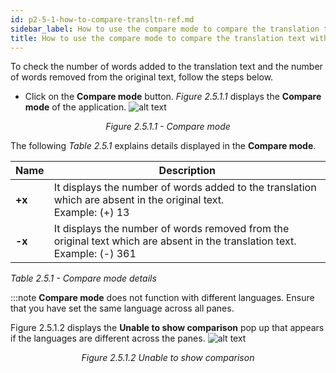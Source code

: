 ```yaml
---
id: p2-5-1-how-to-compare-transltn-ref.md
sidebar_label: How to use the compare mode to compare the translation text with the reference text?
title: How to use the compare mode to compare the translation text with the reference text?
---
```




To check the number of words added to the translation text and the number of words removed from the original text, follow the steps below.

-   Click on the **Compare mode** button.
_Figure 2.5.1.1_ displays the **Compare mode** of the application.
![alt text](../../../../static/AutographaLiveImages/Compare-mode/compare-mode-fig-2.5.1.1.jpg 'Compare mode')
<div align="center"style="font-style: italic;">Figure 2.5.1.1 - Compare mode</div>

The following *Table 2.5.1* explains details displayed in the **Compare mode**.

| Name   | Description                                                                                                                    |
| ------ | ------------------------------------------------------------------------------------------------------------------------------ |
| **+x** | It displays the number of words added to the translation which are absent in the original text. <br/> Example: (+) 13          |
| **-x** | It displays the number of words removed from the original text which are absent in the translation text. <br/>Example: (-) 361 |

_Table 2.5.1 - Compare mode details_

:::note
**Compare mode** does not function with different languages. Ensure that you have set the same language across all panes.

Figure 2.5.1.2 displays the **Unable to show comparison** pop up that appears if the languages are different across the panes.
![alt text](../../../../static/AutographaLiveImages/Compare-mode/unable-to-show-comparison-fig-2.5.1.2.jpg 'Unable to show comparison')
<div align="center"style="font-style: italic;">Figure 2.5.1.2 Unable to show comparison</div>

